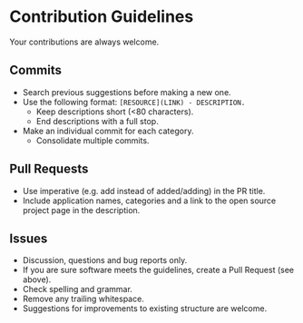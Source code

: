 # Contribution Guidelines

Your contributions are always welcome.

## Commits

* Search previous suggestions before making a new one.
* Use the following format: `[RESOURCE](LINK) - DESCRIPTION.`
  * Keep descriptions short (<80 characters).
  * End descriptions with a full stop.
* Make an individual commit for each category.
  * Consolidate multiple commits.

## Pull Requests

* Use imperative (e.g. add instead of added/adding) in the PR title.
* Include application names, categories and a link to the open source project page in the description.

## Issues

* Discussion, questions and bug reports only.
* If you are sure software meets the guidelines, create a Pull Request (see above).
* Check spelling and grammar.
* Remove any trailing whitespace.
* Suggestions for improvements to existing structure are welcome.
